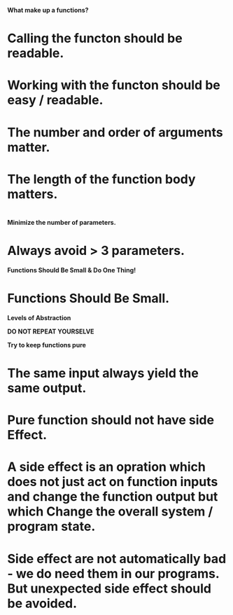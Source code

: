 **What make up a functions?**

# Calling the functon should be readable.

# Working with the functon should be easy / readable.

# The number and order of arguments matter.

# The length of the function body matters.

#

**Minimize the number of parameters.**

# Always avoid > 3 parameters.

**Functions Should Be Small & Do One Thing!**

# Functions Should Be Small.

**Levels of Abstraction**

**DO NOT REPEAT YOURSELVE**

**Try to keep functions pure**

# The same input always yield the same output.

# Pure function should not have side Effect.

# A **side effect** is an opration which does not just act on function inputs and change the function output but which **Change the overall system / program state.**

# Side effect are not automatically bad - we do need them in our programs. But **unexpected side effect should be avoided.**
